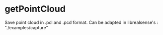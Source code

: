 # getPointCloud
Save point cloud in .pcl and .pcd format. Can be adapted in librealsense's : "./examples/capture"
